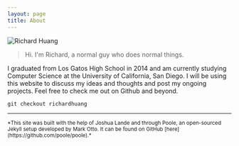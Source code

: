 ```yaml
---
layout: page
title: About
---
```


![Richard Huang](http://i.imgur.com/nAqMIA2.jpg)

>Hi. I'm Richard, a normal guy who does normal things.

I graduated from Los Gatos High School in 2014 and am currently studying 
Computer Science at the University of California, San Diego. I will be 
using this website to discuss my ideas and thoughts and post my ongoing 
projects. Feel free to check me out on Github and beyond.

`git checkout richardhuang`

---

<sub>
  *This site was built with the help of Joshua Lande and through Poole, 
  an open-sourced Jekyll setup developed by Mark Otto. It can be found 
  on GitHub [here](https://github.com/poole/poole).*
</sub>
